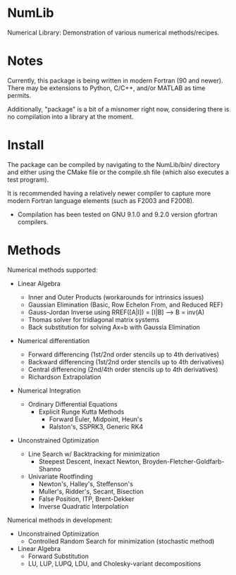 # NumLib
Numerical Library: Demonstration of various numerical methods/recipes.

# Notes
Currently, this package is being written in modern Fortran (90 and newer). There may be extensions to Python, C/C++, and/or MATLAB as time permits.

Additionally, "package" is a bit of a misnomer right now, considering there is no compilation into a library at the moment.

# Install
The package can be compiled by navigating to the NumLib/bin/ directory and either using the CMake file or the compile.sh file (which also executes a test program).

It is recommended having a relatively newer compiler to capture more modern Fortran language elements (such as F2003 and F2008).
  - Compilation has been tested on GNU 9.1.0 and 9.2.0 version gfortran compilers.


# Methods
Numerical methods supported:

  - Linear Algebra
    - Inner and Outer Products (workarounds for intrinsics issues)
    - Gaussian Elimination (Basic, Row Echelon From, and Reduced REF)
    - Gauss-Jordan Inverse using RREF([A|I]) = [I|B] --> B = inv(A)
    - Thomas solver for tridiagonal matrix systems
    - Back substitution for solving Ax=b with Gaussia Elimination
    
  - Numerical differentiation
    - Forward differencing (1st/2nd order stencils up to 4th derivatives)
    - Backward differencing (1st/2nd order stencils up to 4th derivatives)
    - Central differencing (2nd/4th order stencils up to 4th derivatives)
    - Richardson Extrapolation

  - Numerical Integration
    - Ordinary Differential Equations
      - Explicit Runge Kutta Methods
        - Forward Euler, Midpoint, Heun's
        - Ralston's, SSPRK3, Generic RK4

  - Unconstrained Optimization
    - Line Search w/ Backtracking for minimization
      - Steepest Descent, Inexact Newton, Broyden-Fletcher-Goldfarb-Shanno
    - Univariate Rootfinding
      - Newton's, Halley's, Steffenson's
      - Muller's, Ridder's, Secant, Bisection
      - False Position, ITP, Brent-Dekker
      - Inverse Quadratic Interpolation

Numerical methods in development:
  - Unconstrained Optimization
    - Controlled Random Search for minimization (stochastic method)
  - Linear Algebra
    - Forward Substitution
    - LU, LUP, LUPQ, LDU, and Cholesky-variant decompositions
